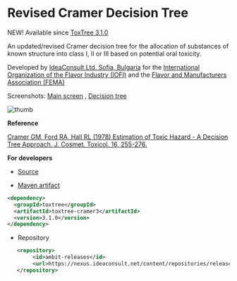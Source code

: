 # Revised Cramer Decision Tree   

NEW! Available since [ToxTree 3.1.0](./download.html#Toxtree-v3.1.0)

An updated/revised Cramer decision tree for the allocation of substances of known structure into class I, II or III based on potential oral toxicity.

Developed by [IdeaConsult Ltd. Sofia, Bulgaria](https://www.ideaconsult.net) for the [International Organization of the Flavor Industry (IOFI)](http://www.iofi.org/) and the [Flavor and Manufacturers Association (FEMA)](https://www.femaflavor.org/)
  
Screenshots: [Main screen](./images/cramer3/screen.jpg) , [Decision tree](./images/cramer3/tree.jpg)

![thumb](images/cramer3/thumb.jpg)

   
**Reference**

 [Cramer GM, Ford RA, Hall RL (1978) Estimation of Toxic Hazard - A Decision Tree Approach. J. Cosmet. Toxicol. 16, 255-276.](https://www.sciencedirect.com/science/article/pii/S0015626476805226)


**For developers**
 
- [Source](https://sourceforge.net/p/toxtree/git/ci/master/tree/toxtree/toxtree-plugins/toxtree-cramer3) 

- [Maven artifact](http://maven.apache.org/) 
   		
```xml 		
<dependency>
  <groupId>toxtree</groupId>
  <artifactId>toxtree-cramer3</artifactId>
  <version>3.1.0</version>
</dependency>
```

- Repository

```xml
   <repository>
        <id>ambit-releases</id>
        <url>https://nexus.ideaconsult.net/content/repositories/releases</url>
   </repository>
``` 
